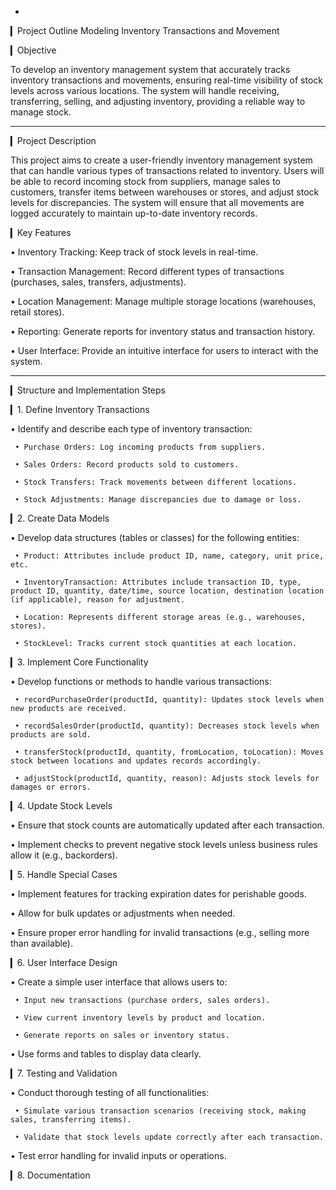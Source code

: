 -

▎Project Outline  Modeling Inventory Transactions and Movement

▎Objective

To develop an inventory management system that accurately tracks inventory transactions and movements, ensuring real-time visibility of stock levels across various locations. The system will handle receiving, transferring, selling, and adjusting inventory, providing a reliable way to manage stock.

---

▎Project Description

This project aims to create a user-friendly inventory management system that can handle various types of transactions related to inventory. Users will be able to record incoming stock from suppliers, manage sales to customers, transfer items between warehouses or stores, and adjust stock levels for discrepancies. The system will ensure that all movements are logged accurately to maintain up-to-date inventory records.

▎Key Features

• Inventory Tracking: Keep track of stock levels in real-time.

• Transaction Management: Record different types of transactions (purchases, sales, transfers, adjustments).

• Location Management: Manage multiple storage locations (warehouses, retail stores).

• Reporting: Generate reports for inventory status and transaction history.

• User Interface: Provide an intuitive interface for users to interact with the system.

---

▎Structure and Implementation Steps

▎1. Define Inventory Transactions

   • Identify and describe each type of inventory transaction:

     • Purchase Orders: Log incoming products from suppliers.

     • Sales Orders: Record products sold to customers.

     • Stock Transfers: Track movements between different locations.

     • Stock Adjustments: Manage discrepancies due to damage or loss.

▎2. Create Data Models

   • Develop data structures (tables or classes) for the following entities:

     • Product: Attributes include product ID, name, category, unit price, etc.

     • InventoryTransaction: Attributes include transaction ID, type, product ID, quantity, date/time, source location, destination location (if applicable), reason for adjustment.

     • Location: Represents different storage areas (e.g., warehouses, stores).

     • StockLevel: Tracks current stock quantities at each location.

▎3. Implement Core Functionality

   • Develop functions or methods to handle various transactions:

     • recordPurchaseOrder(productId, quantity): Updates stock levels when new products are received.

     • recordSalesOrder(productId, quantity): Decreases stock levels when products are sold.

     • transferStock(productId, quantity, fromLocation, toLocation): Moves stock between locations and updates records accordingly.

     • adjustStock(productId, quantity, reason): Adjusts stock levels for damages or errors.

▎4. Update Stock Levels

   • Ensure that stock counts are automatically updated after each transaction.

   • Implement checks to prevent negative stock levels unless business rules allow it (e.g., backorders).

▎5. Handle Special Cases

   • Implement features for tracking expiration dates for perishable goods.

   • Allow for bulk updates or adjustments when needed.

   • Ensure proper error handling for invalid transactions (e.g., selling more than available).

▎6. User Interface Design

   • Create a simple user interface that allows users to:

     • Input new transactions (purchase orders, sales orders).

     • View current inventory levels by product and location.

     • Generate reports on sales or inventory status.

   • Use forms and tables to display data clearly.

▎7. Testing and Validation

   • Conduct thorough testing of all functionalities:

     • Simulate various transaction scenarios (receiving stock, making sales, transferring items).

     • Validate that stock levels update correctly after each transaction.

• Test error handling for invalid inputs or operations.

▎8. Documentation
